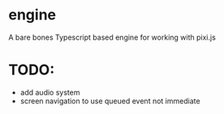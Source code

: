 # engine
A bare bones Typescript based engine for working with pixi.js

# TODO:
* add audio system
* screen navigation to use queued event not immediate
